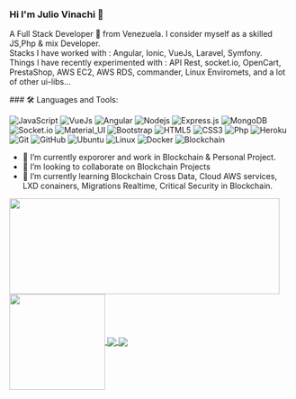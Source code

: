 ### Hi I'm Julio Vinachi 👋
<p>
A Full Stack Developer 🚀 from Venezuela. I consider myself as a skilled JS,Php & mix Developer.
<br/>
Stacks I have worked with : Angular, Ionic, VueJs, Laravel, Symfony.
<br/>  
Things I have recently experimented with : API Rest, socket.io, OpenCart, PrestaShop, AWS EC2, AWS RDS,  commander, Linux Enviromets, and a lot of other ui-libs...
<br/>
</p>
### 🛠️ Languages and Tools:

![JavaScript](https://img.shields.io/badge/-JavaScript-black?style=flat-square&logo=javascript)
![VueJs](https://img.shields.io/badge/-VueJs-black?style=flat-square&logo=vue.js)
![Angular](https://img.shields.io/badge/-Angular-black?style=flat-square&logo=angular)
![Nodejs](https://img.shields.io/badge/-Nodejs-black?style=flat-square&logo=Node.js)
![Express.js](https://img.shields.io/badge/-Express-black?style=flat-square&logo=expressjs)
![MongoDB](https://img.shields.io/badge/-MongoDB-black?style=flat-square&logo=mongodb)
![Socket.io](https://img.shields.io/badge/-Socket-black?style=flat-square&logo=socket.io)
![Material_UI](https://img.shields.io/badge/-Material_UI-black?style=flat-square&logo=material-ui)
![Bootstrap](https://img.shields.io/badge/-Bootstrap-black?style=flat-square&logo=bootstrap)
![HTML5](https://img.shields.io/badge/-HTML5-black?style=flat-square&logo=html5&logoColor=white)
![CSS3](https://img.shields.io/badge/-CSS3-black?style=flat-square&logo=css3)
![Php](https://img.shields.io/badge/-PHP-black?style=flat-square&logo=php)
![Heroku](https://img.shields.io/badge/-Heroku-black?style=flat-square&logo=heroku)
![Git](https://img.shields.io/badge/-Git-black?style=flat-square&logo=git)
![GitHub](https://img.shields.io/badge/-GitHub-black?style=flat-square&logo=github)
![Ubuntu](https://img.shields.io/badge/-Ubuntu-black?style=flat-square&logo=ubuntu)
![Linux](https://img.shields.io/badge/-Ubuntu-black?style=flat-square&logo=linux)
![Docker](https://img.shields.io/badge/-Docker-black?style=flat-square&logo=docker)
![Blockchain](https://img.shields.io/badge/-Blockchain-black?style=flat-square&logo=blockchain)


- 🔭 I’m currently expororer and work in Blockchain & Personal Project. 
- 👯 I’m looking to collaborate on Blockchain Projects
- 🌱 I’m currently learning Blockchain Cross Data, Cloud AWS services, LXD conainers, Migrations Realtime, Critical Security in Blockchain.

<a href="https://github.com/julio899">
  <img align="center" src="https://github-readme-stats.vercel.app/api?username=julio899&hide=contribs&count_private=true&show_icons=true&include_all_commits=true" height="170px"  width="480px"/>
  <img align="center" src="https://github-readme-stats.vercel.app/api/top-langs/?username=julio899&layout=compact" height="170px"/>
</a>
<a href="https://github.com/julio899">
  <img align="center" src="https://github-readme-stats.vercel.app/api/pin/?username=julio899&repo=smart-contracts-subscription"/>
  <img align="center" src="https://github-readme-stats.vercel.app/api/pin/?username=julio899&repo=j899"/>
</a>



<!--
**julio899/julio899** is a ✨ _special_ ✨ repository because its `README.md` (this file) appears on your GitHub profile.

Here are some ideas to get you started:

- 🔭 I’m currently working on ...
- 🌱 I’m currently learning ...
- 👯 I’m looking to collaborate on ...
- 🤔 I’m looking for help with ...
- 💬 Ask me about ...
- 📫 How to reach me: ...
- 😄 Pronouns: ...
- ⚡ Fun fact: ...


[![GitHub stats](https://github-readme-stats.vercel.app/api?username=julio899&hide=contribs&count_private=true&show_icons=true&include_all_commits=true)](https://github.com/anuraghazra/github-readme-stats) 

[![Most used languages](https://github-readme-stats.vercel.app/api/top-langs/?username=julio899&layout=compact)](https://github.com/anuraghazra/github-readme-stats)

https://github-readme-stats.vercel.app/api/pin/?username=julio899&repo=smart-contracts-subscription
-->
